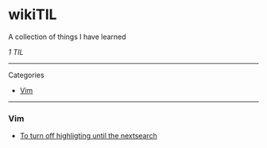 # wikiTIL

A collection of things I have learned

_1 TIL_

---

Categories

* [Vim](#vim)

---

### Vim

- [To turn off highligting until the nextsearch](vim/highlighting.md)
